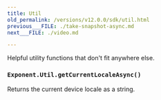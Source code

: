 ```yaml
---
title: Util
old_permalink: /versions/v12.0.0/sdk/util.html
previous___FILE: ./take-snapshot-async.md
next___FILE: ./video.md

---
```


Helpful utility functions that don't fit anywhere else.

### `Exponent.Util.getCurrentLocaleAsync()`  
Returns the current device locale as a string.
